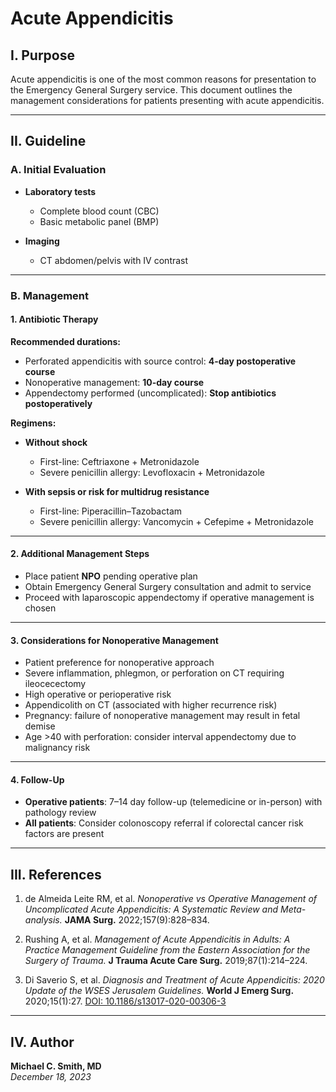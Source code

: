 # Acute Appendicitis

## I. Purpose
Acute appendicitis is one of the most common reasons for presentation to the Emergency General Surgery service. This document outlines the management considerations for patients presenting with acute appendicitis.

---

## II. Guideline

### A. Initial Evaluation

- **Laboratory tests**
  - Complete blood count (CBC)
  - Basic metabolic panel (BMP)

- **Imaging**
  - CT abdomen/pelvis with IV contrast

---

### B. Management

#### 1. Antibiotic Therapy

**Recommended durations:**

- Perforated appendicitis with source control: **4-day postoperative course**
- Nonoperative management: **10-day course**
- Appendectomy performed (uncomplicated): **Stop antibiotics postoperatively**

**Regimens:**

- **Without shock**
  - First-line: Ceftriaxone + Metronidazole  
  - Severe penicillin allergy: Levofloxacin + Metronidazole

- **With sepsis or risk for multidrug resistance**
  - First-line: Piperacillin–Tazobactam  
  - Severe penicillin allergy: Vancomycin + Cefepime + Metronidazole

---

#### 2. Additional Management Steps

- Place patient **NPO** pending operative plan
- Obtain Emergency General Surgery consultation and admit to service
- Proceed with laparoscopic appendectomy if operative management is chosen

---

#### 3. Considerations for Nonoperative Management

- Patient preference for nonoperative approach
- Severe inflammation, phlegmon, or perforation on CT requiring ileocecectomy
- High operative or perioperative risk
- Appendicolith on CT (associated with higher recurrence risk)
- Pregnancy: failure of nonoperative management may result in fetal demise
- Age >40 with perforation: consider interval appendectomy due to malignancy risk

---

#### 4. Follow-Up

- **Operative patients**: 7–14 day follow-up (telemedicine or in-person) with pathology review
- **All patients**: Consider colonoscopy referral if colorectal cancer risk factors are present

---

## III. References

1. de Almeida Leite RM, et al. _Nonoperative vs Operative Management of Uncomplicated Acute Appendicitis: A Systematic Review and Meta-analysis._ **JAMA Surg.** 2022;157(9):828–834.

2. Rushing A, et al. _Management of Acute Appendicitis in Adults: A Practice Management Guideline from the Eastern Association for the Surgery of Trauma._ **J Trauma Acute Care Surg.** 2019;87(1):214–224.

3. Di Saverio S, et al. _Diagnosis and Treatment of Acute Appendicitis: 2020 Update of the WSES Jerusalem Guidelines._ **World J Emerg Surg.** 2020;15(1):27. [DOI: 10.1186/s13017-020-00306-3](https://doi.org/10.1186/s13017-020-00306-3)

---

## IV. Author

**Michael C. Smith, MD**  
*December 18, 2023*
